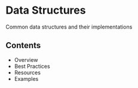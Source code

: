# Data Structures

Common data structures and their implementations

## Contents
- Overview
- Best Practices
- Resources
- Examples
